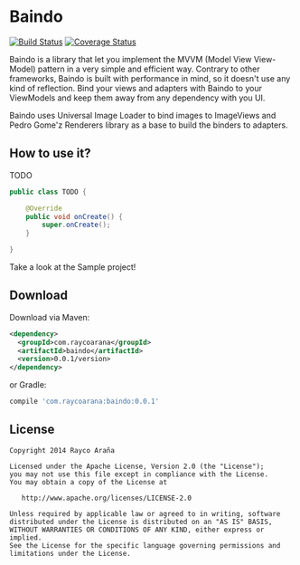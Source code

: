 Baindo
==========

[![Build Status](https://travis-ci.org/raycoarana/baindo.svg?branch=master)](https://travis-ci.org/raycoarana/baindo)
[![Coverage Status](https://coveralls.io/repos/raycoarana/baindo/badge.png)](https://coveralls.io/r/raycoarana/baindo)

Baindo is a library that let you implement the MVVM (Model View View-Model) pattern in a very simple and
efficient way. Contrary to other frameworks, Baindo is built with performance in mind, so it doesn't use any
kind of reflection. Bind your views and adapters with Baindo to your ViewModels and keep them away from any
dependency with you UI.

Baindo uses Universal Image Loader to bind images to ImageViews and Pedro Gome'z Renderers library as a base
to build the binders to adapters.

How to use it?
--------------

TODO


```java
public class TODO {

	@Override
	public void onCreate() {
		super.onCreate();
	}

}
```


Take a look at the Sample project!

Download
--------

Download via Maven:
```xml
<dependency>
  <groupId>com.raycoarana</groupId>
  <artifactId>baindo</artifactId>
  <version>0.0.1/version>
</dependency>
```
or Gradle:
```groovy
compile 'com.raycoarana:baindo:0.0.1'
```

License
-------

    Copyright 2014 Rayco Araña

    Licensed under the Apache License, Version 2.0 (the "License");
    you may not use this file except in compliance with the License.
    You may obtain a copy of the License at

       http://www.apache.org/licenses/LICENSE-2.0

    Unless required by applicable law or agreed to in writing, software
    distributed under the License is distributed on an "AS IS" BASIS,
    WITHOUT WARRANTIES OR CONDITIONS OF ANY KIND, either express or implied.
    See the License for the specific language governing permissions and
    limitations under the License.